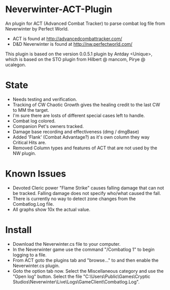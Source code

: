 Neverwinter-ACT-Plugin
======================

An plugin for ACT (Advanced Combat Tracker) to parse combat log file from Neverwinter by Perfect World.

- ACT is found at http://advancedcombattracker.com/
- D&D Neverwinter is found at http://nw.perfectworld.com/

This plugin is based on the version 0.0.5.1 plugin by Antday \<Unique\>, 
which is based on the STO plugin from Hilbert @ mancom, Pirye @ ucalegon.


State
=====
- Needs testing and verification.
- Tracking of CW Chaotic Growth gives the healing credit to the last CW to MM the target.
- I'm sure there are losts of different special cases left to handle.
- Combat log colored.
- Companion Pet's owners tracked.
- Damage base recording and effectiveness (dmg / dmgBase)
- Added 'Flank' (Combat Advantage?) as it's own column they way Critical Hits are.
- Removed Column types and features of ACT that are not used by the NW plugin.


Known Issues
============
- Devoted Cleric power "Flame Strike" causes falling damage that can not be tracked.  Falling damage does not specify who/what caused the fall.
- There is currently no way to detect zone changes from the Combatlog.Log file.
- All graphs show 10x the actual value.


Install
=======

- Download the Neverwinter.cs file to your computer.
- In the Neverwinter game use the command "/Combatlog 1" to begin logging to a file.  
- From ACT goto the plugins tab and "browse..." to and then enable the Neverwinter.cs plugin.  
- Goto the option tab now.   Select the Miscellaneous category and use the "Open log" button.  Select the file "C:\Users\Public\Games\Cryptic Studios\Neverwinter\Live\Logs\GameClient\Combatlog.Log".

